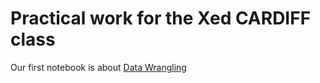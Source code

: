 # Practical work for the Xed CARDIFF class

Our first notebook is about [Data Wrangling](https://colab.research.google.com/github/demianw/Xed/blob/main/data_wrangling/notebook.ipynb#scrollTo=4EopfbBeMPMx)